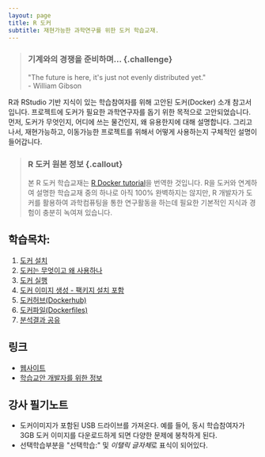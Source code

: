 ```yaml
---
layout: page
title: R 도커
subtitle: 재현가능한 과학연구를 위한 도커 학습교재.
---
```



> ### 기계와의 경쟁을 준비하며... {.challenge}
> "The future is here, it's just not evenly distributed yet."  
>                                                           - William Gibson

R과 RStudio 기반 지식이 있는 학습참여자를 위해 고안된 도커(Docker) 소개 참고서입니다.
프로젝트에 도커가 필요한 과학연구자를 돕기 위한 목적으로 고안되었습니다.
먼저, 도커가 무엇인지, 어디에 쓰는 물건인지, 왜 유용한지에 대해 설명합니다.
그리고 나서, 재현가능하고, 이동가능한 프로젝트를 위해서 어떻게 사용하는지 구체적인 설명이 들어갑니다.

> ### R 도커 원본 정보 {.callout}
> 
> 본 R 도커 학습교재는 [R Docker tutorial](http://ropenscilabs.github.io/r-docker-tutorial/)을 번역한 것입니다. R을 도커와 연계하여 설명한 학습교재 중의 하나로 아직 100% 완벽하지는 않지만, R 개발자가 도커를 활용하여 과학컴퓨팅을 통한 연구활동을 하는데 필요한 기본적인 지식과 경험이 충분히 녹여져 있습니다.

## 학습목차:

1. [도커 설치](00-install.html)
1. [도커는 무엇이고 왜 사용하나](01-what-and-why.html)
1. [도커 실행](02-Launching-Docker.html)
1. [도커 이미지 생성 - 팩키지 설치 포함](03-install-packages.html) 
1. [도커허브(Dockerhub)](04-Dockerhub.html)
1. [도커파일(Dockerfiles)](05-dockerfiles.html)
1. [분석결과 공유](06-Sharing-all-your-analysis.html)

## 링크
- [웹사이트](http://ropenscilabs.github.io/r-docker-tutorial)
- [학습교안 개발자를 위한 정보](http://pad.software-carpentry.org/RopenSci-docker-tutorial)

## 강사 필기노트
- 도커이미지가 포함된 USB 드라이브를 가져온다. 예를 들어, 동시 학습참여자가 3GB 도커 이미지를 다운로드하게 되면 다양한 문제에 봉착하게 된다.
- 선택학습부분을 "선택학습:" 및 *이탤릭 글자체*로 표식이 되어있다.
